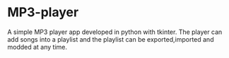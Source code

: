 # MP3-player
A simple MP3 player app developed in python with tkinter. The player can add songs into a playlist and the playlist can be exported,imported and modded at any time.
